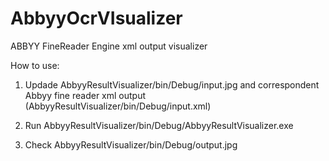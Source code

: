 # AbbyyOcrVIsualizer
ABBYY FineReader Engine xml output visualizer

How to use:
1. Updade AbbyyResultVisualizer/bin/Debug/input.jpg and correspondent Abbyy fine reader xml output (AbbyyResultVisualizer/bin/Debug/input.xml)

2. Run AbbyyResultVisualizer/bin/Debug/AbbyyResultVisualizer.exe

3. Check AbbyyResultVisualizer/bin/Debug/output.jpg
